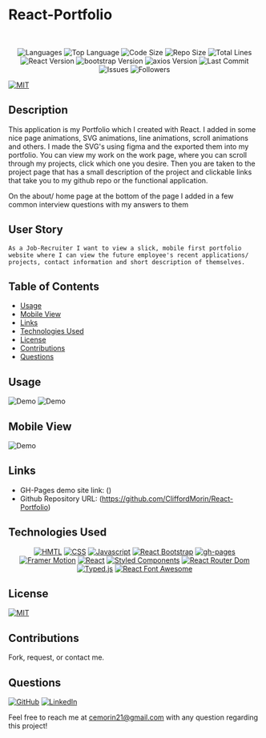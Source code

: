 # React-Portfolio

</br>
<p align="center">
    <img src="https://img.shields.io/github/languages/count/CliffordMorin/Employee-Directory?style=plastic" alt="Languages" />
    <img src="https://img.shields.io/github/languages/top/CliffordMorin/Employee-Directory?style=plastic&labelColor=yellow" alt="Top Language" />
    <img src="https://img.shields.io/github/languages/code-size/CliffordMorin/Employee-Directory?style=plastic" alt="Code Size" />
    <img src="https://img.shields.io/github/repo-size/CliffordMorin/Employee-Directory?style=plastic" alt="Repo Size" />   
    <img src="https://img.shields.io/tokei/lines/github/CliffordMorin/Employee-Directory?style=plastic" alt="Total Lines" />
    <img src="https://img.shields.io/github/package-json/dependency-version/CliffordMorin/Employee-Directory/react?style=plastic" alt="React Version" />
    <img src="https://img.shields.io/github/package-json/dependency-version/CliffordMorin/Employee-Directory/bootstrap?style=plastic" alt="bootstrap Version" />
    <img src="https://img.shields.io/github/package-json/dependency-version/CliffordMorin/Employee-Directory/axios?style=plastic" alt="axios Version" />
    <img src="https://img.shields.io/github/last-commit/CliffordMorin/Employee-Directory?style=plastic" alt="Last Commit" />  
    <img src="https://img.shields.io/github/issues/CliffordMorin/Employee-Directory?style=plastic" alt="Issues" />  
    <img src="https://img.shields.io/github/followers/CliffordMorin?style=social" alt="Followers" />  
</p>

[![MIT](https://img.shields.io/badge/license-MIT-green?style=plastic)](https://github.com/git/git-scm.com/blob/main/MIT-LICENSE.txt)

## Description

This application is my Portfolio which I created with React. I added in some nice page animations, SVG animations, line animations, scroll animations and others. I made the SVG's using figma and the exported them into my portfolio. You can view my work on the work page, where you can scroll through my projects, click which one you desire. Then you are taken to the project page that has a small description of the project and clickable links that take you to my github repo or the functional application.

On the about/ home page at the bottom of the page I added in a few common interview questions with my answers to them

## User Story

```
As a Job-Recruiter I want to view a slick, mobile first portfolio website where I can view the future employee's recent applications/ projects, contact information and short description of themselves.
```

## Table of Contents

- [Usage](#usage)
- [Mobile View](#mobile-view)
- [Links](#links)
- [Technologies Used](#technologies-used)
- [License](#license)
- [Contributions](#contributions)
- [Questions](#questions)

## Usage

![Demo](src/img/demo1.gif)
![Demo](src/img/demo2.gif)

## Mobile View

![Demo](src/img/demo3.gif)

## Links

- GH-Pages demo site link: ()
- Github Repository URL: (https://github.com/CliffordMorin/React-Portfolio)

## Technologies Used

<p align="center">
    <a href="https://developer.mozilla.org/en-US/docs/Web/HTML"><img src="https://img.shields.io/badge/-HTML-orange?style=for-the-badge"  alt="HMTL" /></a>
    <a href="https://developer.mozilla.org/en-US/docs/Web/CSS"><img src="https://img.shields.io/badge/-CSS-blue?style=for-the-badge" alt="CSS" /></a>
    <a href="https://www.javascript.com/"><img src="https://img.shields.io/badge/-Javascript-yellow?style=for-the-badge" alt="Javascript" /></a>
    <a href="https://react-bootstrap.github.io/"><img src="https://img.shields.io/badge/-React%20Bootstrap-teal?style=for-the-badge" alt="React Bootstrap" /></a>
    <a href="https://www.npmjs.com/package/gh-pages"><img src="https://img.shields.io/badge/-ghpages-orange?style=for-the-badge" alt="gh-pages" /></a>
    <a href="https://www.framer.com/motion/"><img src="https://img.shields.io/badge/-Framer%20Motion-blueviolet?style=for-the-badge" alt="Framer Motion" /></a>
    <a href="https://reactjs.org/"><img src="https://img.shields.io/badge/-React-blue?style=for-the-badge" alt="React" /></a>
     <a href="https://styled-components.com/"><img src="https://img.shields.io/badge/-Styled%20Components-yellow?style=for-the-badge" alt="Styled Components" /></a>
      <a href="https://reactrouter.com/web/guides/quick-start"><img src="https://img.shields.io/badge/-React%20Router%20Dom-teal?style=for-the-badge" alt="React Router Dom" /></a>
      <a href="https://mattboldt.com/demos/typed-js/"><img src="https://img.shields.io/badge/-Typed.js-blueviolet?style=for-the-badge" alt="Typed.js" /></a>
      <a href="https://fontawesome.com/v5.15/how-to-use/on-the-web/using-with/react"><img src="https://img.shields.io/badge/-React%20Font%20Awesome-blue?style=for-the-badge" alt="React Font Awesome" /></a>
</p>

## License

[![MIT](https://img.shields.io/badge/license-MIT-green?style=plastic)](https://github.com/git/git-scm.com/blob/main/MIT-LICENSE.txt)

## Contributions

Fork, request, or contact me.

## Questions

[![GitHub](https://img.shields.io/badge/My%20GitHub-Click%20Me!-blueviolet?style=plastic&logo=GitHub)](https://github.com/CliffordMorin)
[![LinkedIn](https://img.shields.io/badge/My%20LinkedIn-Click%20Me!-grey?style=plastic&logo=LinkedIn&labelColor=blue)](https://www.linkedin.com/in/morin-clifford-129888a9/)

Feel free to reach me at cemorin21@gmail.com with any question regarding this project!
